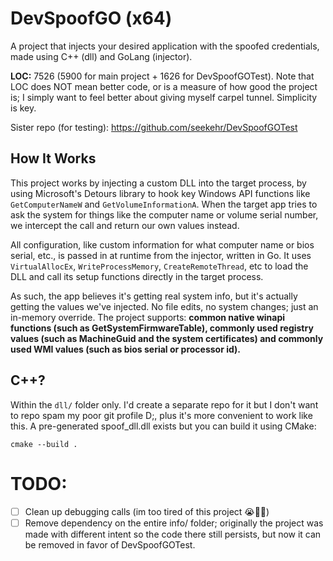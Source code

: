 # DevSpoofGO (x64)
A project that injects your desired application with the spoofed credentials, made using C++ (dll) and GoLang (injector).

**LOC:** 7526 (5900 for main project + 1626 for DevSpoofGOTest). Note that LOC does NOT mean better code, or is a measure of how good the project is; I simply want to feel better about giving myself carpel tunnel. Simplicity is key.

Sister repo (for testing): https://github.com/seekehr/DevSpoofGOTest
## How It Works
This project works by injecting a custom DLL into the target process, by using Microsoft's Detours library to hook key Windows API functions like `GetComputerNameW` and `GetVolumeInformationA`. When the target app tries to ask the system for things like the computer name or volume serial number, we intercept the call and return our own values instead.

All configuration, like custom information for what computer name or bios serial, etc., is passed in at runtime from the injector, written in Go. It uses `VirtualAllocEx`, `WriteProcessMemory`, `CreateRemoteThread`, etc to load the DLL and call its setup functions directly in the target process.

As such, the app believes it's getting real system info, but it's actually getting the values we've injected. No file edits, no system changes; just an in-memory override. The project supports: **common native winapi functions (such as GetSystemFirmwareTable), commonly used registry values (such as MachineGuid and the system certificates) and commonly used WMI values (such as bios serial or processor id).**

## C++?

Within the `dll/` folder only. I'd create a separate repo for it but I don't want to repo spam my poor git profile D;, plus it's more convenient to work like this. A pre-generated spoof_dll.dll exists but you can build it using CMake:

`cmake --build .`

# TODO:
- [ ] Clean up debugging calls (im too tired of this project 😭🙏🏿)
- [ ] Remove dependency on the entire info/ folder; originally the project was made with different intent so the code there still persists, but now it can be removed in favor of DevSpoofGOTest. 
